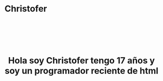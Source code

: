 <h1 align="center">
  <br>
  <h1> Christofer </h1>
  <br>
</h1>

<h1 align="center">
  <br>
  <p> Hola soy Christofer tengo 17 años y soy un programador reciente de html  </p>
  <br>
</h1>
